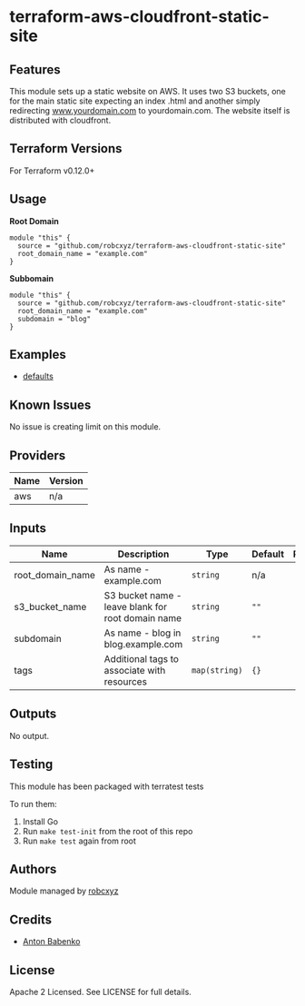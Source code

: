 # terraform-aws-cloudfront-static-site

## Features

This module sets up a static website on AWS. It uses two S3 buckets, one for the main static site expecting an index
.html and another simply redirecting www.yourdomain.com to yourdomain.com.  The website itself is distributed with
 cloudfront. 

## Terraform Versions

For Terraform v0.12.0+

## Usage

**Root Domain** 
```hcl
module "this" {
  source = "github.com/robcxyz/terraform-aws-cloudfront-static-site"
  root_domain_name = "example.com"
}
```

**Subbomain** 
```hcl
module "this" {
  source = "github.com/robcxyz/terraform-aws-cloudfront-static-site"
  root_domain_name = "example.com"
  subdomain = "blog"
}
```


## Examples

- [defaults](https://github.com/robcxyz/terraform-aws-cloudfront-static-site/tree/master/examples/defaults)

## Known  Issues
No issue is creating limit on this module.

<!-- BEGINNING OF PRE-COMMIT-TERRAFORM DOCS HOOK -->
## Providers

| Name | Version |
|------|---------|
| aws | n/a |

## Inputs

| Name | Description | Type | Default | Required |
|------|-------------|------|---------|:-----:|
| root\_domain\_name | As name - example.com | `string` | n/a | yes |
| s3\_bucket\_name | S3 bucket name - leave blank for root domain name | `string` | `""` | no |
| subdomain | As name - blog in blog.example.com | `string` | `""` | no |
| tags | Additional tags to associate with resources | `map(string)` | `{}` | no |

## Outputs

No output.

<!-- END OF PRE-COMMIT-TERRAFORM DOCS HOOK -->

## Testing
This module has been packaged with terratest tests

To run them:

1. Install Go
2. Run `make test-init` from the root of this repo
3. Run `make test` again from root

## Authors

Module managed by [robcxyz](https://github.com/robcxyz)

## Credits

- [Anton Babenko](https://github.com/antonbabenko)

## License

Apache 2 Licensed. See LICENSE for full details.